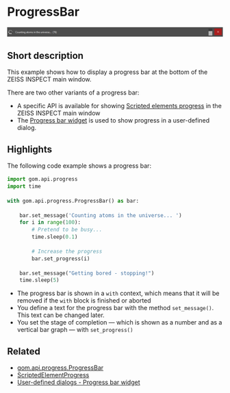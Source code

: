 # ProgressBar

![Main window progress bar](progress_bar.png)


## Short description

This example shows how to display a progress bar at the bottom of the ZEISS INSPECT main window.

There are two other variants of a progress bar:
* A specific API is available for showing <a href="https://github.com/ZEISS/zeiss-inspect-app-examples/tree/main/AppExamples/scripted_actuals/ScriptedElementProgress">Scripted elements progress</a> in the ZEISS INSPECT main window
* The <a href="https://zeissiqs.github.io/zeiss-inspect-addon-api/2025/howtos/python_api_introduction/user_defined_dialogs.html#progress-bar-widget">Progress bar widget</a> is used to show progress in a user-defined dialog.

## Highlights

The following code example shows a progress bar:

```python
import gom.api.progress
import time

with gom.api.progress.ProgressBar() as bar:
    
    bar.set_message('Counting atoms in the universe... ')
    for i in range(100):
        # Pretend to be busy...
        time.sleep(0.1)
        
        # Increase the progress
        bar.set_progress(i)

    bar.set_message("Getting bored - stopping!")
    time.sleep(5)
```

* The progress bar is shown in a `with` context, which means that it will be removed if the `with` block is finished or aborted
* You define a text for the progress bar with the method `set_message()`. This text can be changed later.
* You set the stage of completion &mdash; which is shown as a number and as a vertical bar graph &mdash; with `set_progress()`

## Related

* <a href="https://zeissiqs.github.io/zeiss-inspect-addon-api/2025/python_api/python_api.html#gom-api-progress-progressbar">gom.api.progress.ProgressBar</a>
* <a href="https://github.com/ZEISS/zeiss-inspect-app-examples/tree/main/AppExamples/scripted_actuals/ScriptedElementProgress">ScriptedElementProgress</a>
* <a href="https://zeissiqs.github.io/zeiss-inspect-addon-api/2025/howtos/python_api_introduction/user_defined_dialogs.html#progress-bar-widget">User-defined dialogs - Progress bar widget</a>
